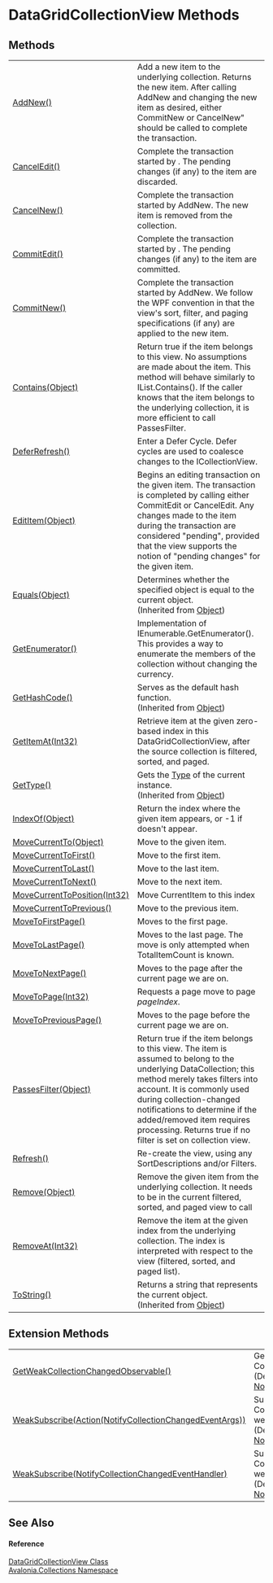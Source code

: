 # DataGridCollectionView Methods




## Methods
<table>
<tr>
<td><a href="M_Avalonia_Collections_DataGridCollectionView_AddNew">AddNew()</a></td>
<td>Add a new item to the underlying collection. Returns the new item. After calling AddNew and changing the new item as desired, either CommitNew or CancelNew" should be called to complete the transaction.</td>
</tr>
<tr>
<td><a href="M_Avalonia_Collections_DataGridCollectionView_CancelEdit">CancelEdit()</a></td>
<td>Complete the transaction started by . The pending changes (if any) to the item are discarded.</td>
</tr>
<tr>
<td><a href="M_Avalonia_Collections_DataGridCollectionView_CancelNew">CancelNew()</a></td>
<td>Complete the transaction started by AddNew. The new item is removed from the collection.</td>
</tr>
<tr>
<td><a href="M_Avalonia_Collections_DataGridCollectionView_CommitEdit">CommitEdit()</a></td>
<td>Complete the transaction started by . The pending changes (if any) to the item are committed.</td>
</tr>
<tr>
<td><a href="M_Avalonia_Collections_DataGridCollectionView_CommitNew">CommitNew()</a></td>
<td>Complete the transaction started by AddNew. We follow the WPF convention in that the view's sort, filter, and paging specifications (if any) are applied to the new item.</td>
</tr>
<tr>
<td><a href="M_Avalonia_Collections_DataGridCollectionView_Contains">Contains(Object)</a></td>
<td>Return true if the item belongs to this view. No assumptions are made about the item. This method will behave similarly to IList.Contains(). If the caller knows that the item belongs to the underlying collection, it is more efficient to call PassesFilter.</td>
</tr>
<tr>
<td><a href="M_Avalonia_Collections_DataGridCollectionView_DeferRefresh">DeferRefresh()</a></td>
<td>Enter a Defer Cycle. Defer cycles are used to coalesce changes to the ICollectionView.</td>
</tr>
<tr>
<td><a href="M_Avalonia_Collections_DataGridCollectionView_EditItem">EditItem(Object)</a></td>
<td>Begins an editing transaction on the given item. The transaction is completed by calling either CommitEdit or CancelEdit. Any changes made to the item during the transaction are considered "pending", provided that the view supports the notion of "pending changes" for the given item.</td>
</tr>
<tr>
<td><a href="https://learn.microsoft.com/dotnet/api/system.object.equals#system-object-equals(system-object)" target="_blank" rel="noopener noreferrer">Equals(Object)</a></td>
<td>Determines whether the specified object is equal to the current object.<br />(Inherited from <a href="https://learn.microsoft.com/dotnet/api/system.object" target="_blank" rel="noopener noreferrer">Object</a>)</td>
</tr>
<tr>
<td><a href="M_Avalonia_Collections_DataGridCollectionView_GetEnumerator">GetEnumerator()</a></td>
<td>Implementation of IEnumerable.GetEnumerator(). This provides a way to enumerate the members of the collection without changing the currency.</td>
</tr>
<tr>
<td><a href="https://learn.microsoft.com/dotnet/api/system.object.gethashcode" target="_blank" rel="noopener noreferrer">GetHashCode()</a></td>
<td>Serves as the default hash function.<br />(Inherited from <a href="https://learn.microsoft.com/dotnet/api/system.object" target="_blank" rel="noopener noreferrer">Object</a>)</td>
</tr>
<tr>
<td><a href="M_Avalonia_Collections_DataGridCollectionView_GetItemAt">GetItemAt(Int32)</a></td>
<td>Retrieve item at the given zero-based index in this DataGridCollectionView, after the source collection is filtered, sorted, and paged.</td>
</tr>
<tr>
<td><a href="https://learn.microsoft.com/dotnet/api/system.object.gettype" target="_blank" rel="noopener noreferrer">GetType()</a></td>
<td>Gets the <a href="https://learn.microsoft.com/dotnet/api/system.type" target="_blank" rel="noopener noreferrer">Type</a> of the current instance.<br />(Inherited from <a href="https://learn.microsoft.com/dotnet/api/system.object" target="_blank" rel="noopener noreferrer">Object</a>)</td>
</tr>
<tr>
<td><a href="M_Avalonia_Collections_DataGridCollectionView_IndexOf">IndexOf(Object)</a></td>
<td>Return the index where the given item appears, or -1 if doesn't appear.</td>
</tr>
<tr>
<td><a href="M_Avalonia_Collections_DataGridCollectionView_MoveCurrentTo">MoveCurrentTo(Object)</a></td>
<td>Move to the given item.</td>
</tr>
<tr>
<td><a href="M_Avalonia_Collections_DataGridCollectionView_MoveCurrentToFirst">MoveCurrentToFirst()</a></td>
<td>Move to the first item.</td>
</tr>
<tr>
<td><a href="M_Avalonia_Collections_DataGridCollectionView_MoveCurrentToLast">MoveCurrentToLast()</a></td>
<td>Move to the last item.</td>
</tr>
<tr>
<td><a href="M_Avalonia_Collections_DataGridCollectionView_MoveCurrentToNext">MoveCurrentToNext()</a></td>
<td>Move to the next item.</td>
</tr>
<tr>
<td><a href="M_Avalonia_Collections_DataGridCollectionView_MoveCurrentToPosition">MoveCurrentToPosition(Int32)</a></td>
<td>Move CurrentItem to this index</td>
</tr>
<tr>
<td><a href="M_Avalonia_Collections_DataGridCollectionView_MoveCurrentToPrevious">MoveCurrentToPrevious()</a></td>
<td>Move to the previous item.</td>
</tr>
<tr>
<td><a href="M_Avalonia_Collections_DataGridCollectionView_MoveToFirstPage">MoveToFirstPage()</a></td>
<td>Moves to the first page.</td>
</tr>
<tr>
<td><a href="M_Avalonia_Collections_DataGridCollectionView_MoveToLastPage">MoveToLastPage()</a></td>
<td>Moves to the last page. The move is only attempted when TotalItemCount is known.</td>
</tr>
<tr>
<td><a href="M_Avalonia_Collections_DataGridCollectionView_MoveToNextPage">MoveToNextPage()</a></td>
<td>Moves to the page after the current page we are on.</td>
</tr>
<tr>
<td><a href="M_Avalonia_Collections_DataGridCollectionView_MoveToPage">MoveToPage(Int32)</a></td>
<td>Requests a page move to page <em>pageIndex</em>.</td>
</tr>
<tr>
<td><a href="M_Avalonia_Collections_DataGridCollectionView_MoveToPreviousPage">MoveToPreviousPage()</a></td>
<td>Moves to the page before the current page we are on.</td>
</tr>
<tr>
<td><a href="M_Avalonia_Collections_DataGridCollectionView_PassesFilter">PassesFilter(Object)</a></td>
<td>Return true if the item belongs to this view. The item is assumed to belong to the underlying DataCollection; this method merely takes filters into account. It is commonly used during collection-changed notifications to determine if the added/removed item requires processing. Returns true if no filter is set on collection view.</td>
</tr>
<tr>
<td><a href="M_Avalonia_Collections_DataGridCollectionView_Refresh">Refresh()</a></td>
<td>Re-create the view, using any SortDescriptions and/or Filters.</td>
</tr>
<tr>
<td><a href="M_Avalonia_Collections_DataGridCollectionView_Remove">Remove(Object)</a></td>
<td>Remove the given item from the underlying collection. It needs to be in the current filtered, sorted, and paged view to call</td>
</tr>
<tr>
<td><a href="M_Avalonia_Collections_DataGridCollectionView_RemoveAt">RemoveAt(Int32)</a></td>
<td>Remove the item at the given index from the underlying collection. The index is interpreted with respect to the view (filtered, sorted, and paged list).</td>
</tr>
<tr>
<td><a href="https://learn.microsoft.com/dotnet/api/system.object.tostring" target="_blank" rel="noopener noreferrer">ToString()</a></td>
<td>Returns a string that represents the current object.<br />(Inherited from <a href="https://learn.microsoft.com/dotnet/api/system.object" target="_blank" rel="noopener noreferrer">Object</a>)</td>
</tr>
</table>

## Extension Methods
<table>
<tr>
<td><a href="M_Avalonia_Collections_NotifyCollectionChangedExtensions_GetWeakCollectionChangedObservable">GetWeakCollectionChangedObservable()</a></td>
<td>Gets a weak observable for the CollectionChanged event.<br />(Defined by <a href="T_Avalonia_Collections_NotifyCollectionChangedExtensions">NotifyCollectionChangedExtensions</a>)</td>
</tr>
<tr>
<td><a href="M_Avalonia_Collections_NotifyCollectionChangedExtensions_WeakSubscribe">WeakSubscribe(Action(NotifyCollectionChangedEventArgs))</a></td>
<td>Subscribes to the CollectionChanged event using a weak subscription.<br />(Defined by <a href="T_Avalonia_Collections_NotifyCollectionChangedExtensions">NotifyCollectionChangedExtensions</a>)</td>
</tr>
<tr>
<td><a href="M_Avalonia_Collections_NotifyCollectionChangedExtensions_WeakSubscribe_1">WeakSubscribe(NotifyCollectionChangedEventHandler)</a></td>
<td>Subscribes to the CollectionChanged event using a weak subscription.<br />(Defined by <a href="T_Avalonia_Collections_NotifyCollectionChangedExtensions">NotifyCollectionChangedExtensions</a>)</td>
</tr>
</table>

## See Also


#### Reference
<a href="T_Avalonia_Collections_DataGridCollectionView">DataGridCollectionView Class</a>  
<a href="N_Avalonia_Collections">Avalonia.Collections Namespace</a>  
